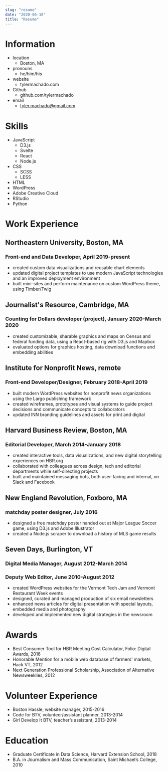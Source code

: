 ```yaml
---
slug: "resume"
date: "2020-06-18"
title: "Resume"
---
```


# Information
- location
    - Boston, MA
- pronouns
    - he/him/his
- website
    - tylermachado.com
- Github
    - github.com/tylermachado
- email
    - tyler.machado@gmail.com

# Skills
- JavaScript
    - D3.js
    - Svelte
    - React
    - Node.js
- CSS
    - SCSS
    - LESS
- HTML
- WordPress
- Adobe Creative Cloud
- RStudio
- Python

# Work Experience
## Northeastern University, Boston, MA
### Front-end and Data Developer, April 2019-present
- created custom data visualizations and reusable chart elements
- updated digital project templates to use modern JavaScript
technologies and an improved deployment environment
- built mini-sites and perform maintenance on custom WordPress
theme, using Timber/Twig

## Journalist's Resource, Cambridge, MA
### Counting for Dollars developer (project), January 2020-March 2020
- created customizable, sharable graphics and maps on Census and federal funding data, using a React-based rig with D3.js and Mapbox
- evaluated options for graphics hosting, data download functions and embedding abilities

## Institute for Nonprofit News, remote
### Front-end Developer/Designer, February 2018-April 2019
- built modern WordPress websites for nonprofit news organizations
using the Largo publishing framework
- created wireframes, prototypes and visual systems to guide project
decisions and communicate concepts to collaborators
- updated INN branding guidelines and assets for print and digital

## Harvard Business Review, Boston, MA
### Editorial Developer, March 2014-January 2018
- created interactive tools, data visualizations, and new digital
storytelling experiences on HBR.org
- collaborated with colleagues across design, tech and editorial
departments while self-directing projects
- built and maintained messaging bots, both user-facing and internal,
on Slack and Facebook

## New England Revolution, Foxboro, MA
### matchday poster designer, July 2016
- designed a free matchday poster handed out at Major League Soccer game, using D3.js and Adobe Illustrator
- created a Node.js scraper to download a history of MLS game results

## Seven Days, Burlington, VT
### Digital Media Manager, August 2012-March 2014
### Deputy Web Editor, June 2010-August 2012
- created WordPress websites for the Vermont Tech Jam and Vermont
Restaurant Week events
- designed, curated and managed production of six email newsletters
- enhanced news articles for digital presentation with special layouts,
embedded media and photography
- developed and implemented new digital strategies in the newsroom

# Awards
- Best Consumer Tool for HBR Meeting Cost Calculator, Folio: Digital Awards, 2016
- Honorable Mention for a mobile web database of farmers' markets, Hack VT, 2012
- Next Generation Professional Scholarship, Association of Alternative Newsweeklies, 2012

# Volunteer Experience
- Boston Hassle, website manager, 2015-2016
- Code for BTV, volunteer/assistant planner, 2013-2014
- Girl Develop It BTV, teacher’s assistant, 2013-2014

# Education
- Graduate Certificate in Data Science, Harvard Extension School, 2018
- B.A. in Journalism and Mass Communication, Saint Michael’s College, 2010
